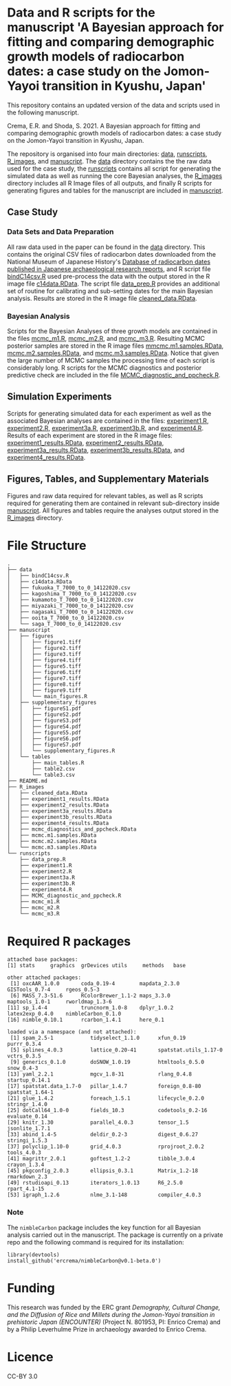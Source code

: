 # Data and R scripts for the manuscript  'A Bayesian approach for fitting and comparing demographic growth models of radiocarbon dates: a case study on the Jomon-Yayoi transition in Kyushu, Japan'

This repository contains an updated version of the data and scripts used in the following manuscript.

Crema, E.R. and Shoda, S. 2021. A Bayesian approach for fitting and comparing demographic growth models of radiocarbon dates: a case study on the Jomon-Yayoi transition in Kyushu, Japan.

The repository is organised into four main directories: [data](./data), [runscripts](./runscripts), [R_images](./R_images), and [manuscript](./manuscript). The [data](./data) directory contains the the raw data used for the case study, the [runscripts](./runscripts) contains all script for generating the simulated data as well as running the core Bayesian analyses, the [R_images](./R_images) directory includes all  R Image files of all outputs, and finally R scripts for generating figures and tables for the manuscript are included in [manuscript](./manuscript). 

## Case Study
### Data Sets and Data Preparation
All raw data used in the paper can be found in the [data](./data) directory. This contains the original CSV files of radiocarbon dates downloaded from the National Museum of Japanese History's [Database of radiocarbon dates published in Japanese archaeological research reports](https://www.rekihaku.ac.jp/up-cgi/login.pl?p=param/esrd/db_param), and R script file [bindC14csv.R](./data/bindC14csv.R) used pre-process the data with the output stored in the R image file [c14data.RData](./data/c14data.RData). The script file [data_prep.R](./runscripts/data_prep.R) provides an additional set of routine for calibrating and sub-setting dates for the main Bayesian analysis. Results are stored in the R image file  [cleaned_data.RData](./R_images/cleaned_data.RData).

### Bayesian Analysis
Scripts for the Bayesian Analyses of three growth models are contained in the files [mcmc_m1.R](./runscripts/mcmc_m1.R), [mcmc_m2.R](./runscripts/mcmc_m2.R), and [mcmc_m3.R](./runscripts/mcmc_m3.R). Resulting MCMC posterior samples are stored in the R image files [mmcmc.m1.samples.RData](./R_images/mcmc.m1.samples.RData), [mcmc.m2.samples.RData](./R_images/mcmc.m2.samples.RData), and [mcmc.m3.samples.RData](./R_images/mcmc.m3.samples.RData). Notice that given the large number of MCMC samples the processing time of each script is considerably long. R scripts for the MCMC diagnostics and posterior predictive check are included in the file [MCMC_diagnostic_and_ppcheck.R](./runscripts/MCMC_diagnostic_and_ppcheck.R).

## Simulation Experiments
Scripts for generating simulated data for each experiment as well as the associated Bayesian analyses are contained in the files: [experiment1.R](./runscripts/experiment1.R), [experiment2.R](./runscripts/experiment2.R), [experiment3a.R](./runscripts/experiment3a.R), [experiment3b.R](./runscripts/experiment3b.R), and [experiment4.R](./runscripts/experiment4.R). Results of each experiment are stored in the R image files: [experiment1_results.RData](./R_images/experiment1_results.RData), [experiment2_results.RData](./R_images/experiment2_results.RData), [experiment3a_results.RData](./R_images/experiment3a_results.RData), [experiment3b_results.RData](./R_images/experiment3b_results.RData), and [experiment4_results.RData](./R_images/experiment4_results.RData).

## Figures, Tables, and Supplementary Materials
Figures and raw data required for relevant tables, as well as R scripts required for generating them are contained in relevant sub-directory inside [manuscript](./manuscript). All figures and tables require the analyses output stored in 
the [R_images](./R_images) directory.

# File Structure
```
.
├── data
│   ├── bindC14csv.R
│   ├── c14data.RData
│   ├── fukuoka_T_7000_to_0_14122020.csv
│   ├── kagoshima_T_7000_to_0_14122020.csv
│   ├── kumamoto_T_7000_to_0_14122020.csv
│   ├── miyazaki_T_7000_to_0_14122020.csv
│   ├── nagasaki_T_7000_to_0_14122020.csv
│   ├── ooita_T_7000_to_0_14122020.csv
│   └── saga_T_7000_to_0_14122020.csv
├── manuscript
│   ├── figures
│   │   ├── figure1.tiff
│   │   ├── figure2.tiff
│   │   ├── figure3.tiff
│   │   ├── figure4.tiff
│   │   ├── figure5.tiff
│   │   ├── figure6.tiff
│   │   ├── figure7.tiff
│   │   ├── figure8.tiff
│   │   ├── figure9.tiff
│   │   └── main_figures.R
│   ├── supplementary_figures
│   │   ├── figureS1.pdf
│   │   ├── figureS2.pdf
│   │   ├── figureS3.pdf
│   │   ├── figureS4.pdf
│   │   ├── figureS5.pdf
│   │   ├── figureS6.pdf
│   │   ├── figureS7.pdf
│   │   └── supplementary_figures.R
│   └── tables
│       ├── main_tables.R
│       ├── table2.csv
│       └── table3.csv
├── README.md
├── R_images
│   ├── cleaned_data.RData
│   ├── experiment1_results.RData
│   ├── experiment2_results.RData
│   ├── experiment3a_results.RData
│   ├── experiment3b_results.RData
│   ├── experiment4_results.RData
│   ├── mcmc_diagnostics_and_ppcheck.RData
│   ├── mcmc.m1.samples.RData
│   ├── mcmc.m2.samples.RData
│   └── mcmc.m3.samples.RData
└── runscripts
    ├── data_prep.R
    ├── experiment1.R
    ├── experiment2.R
    ├── experiment3a.R
    ├── experiment3b.R
    ├── experiment4.R
    ├── MCMC_diagnostic_and_ppcheck.R
    ├── mcmc_m1.R
    ├── mcmc_m2.R
    └── mcmc_m3.R

```
# Required R packages

```
attached base packages:
[1] stats     graphics  grDevices utils     methods   base     

other attached packages:
 [1] oxcAAR_1.0.0       coda_0.19-4        mapdata_2.3.0      GISTools_0.7-4     rgeos_0.5-3       
 [6] MASS_7.3-51.6      RColorBrewer_1.1-2 maps_3.3.0         maptools_1.0-1     rworldmap_1.3-6   
[11] sp_1.4-4           truncnorm_1.0-8    dplyr_1.0.2        latex2exp_0.4.0    nimbleCarbon_0.1.0
[16] nimble_0.10.1      rcarbon_1.4.1      here_0.1          

loaded via a namespace (and not attached):
 [1] spam_2.5-1            tidyselect_1.1.0      xfun_0.19             purrr_0.3.4          
 [5] splines_4.0.3         lattice_0.20-41       spatstat.utils_1.17-0 vctrs_0.3.5          
 [9] generics_0.1.0        doSNOW_1.0.19         htmltools_0.5.0       snow_0.4-3           
[13] yaml_2.2.1            mgcv_1.8-31           rlang_0.4.8           startup_0.14.1       
[17] spatstat.data_1.7-0   pillar_1.4.7          foreign_0.8-80        spatstat_1.64-1      
[21] glue_1.4.2            foreach_1.5.1         lifecycle_0.2.0       stringr_1.4.0        
[25] dotCall64_1.0-0       fields_10.3           codetools_0.2-16      evaluate_0.14        
[29] knitr_1.30            parallel_4.0.3        tensor_1.5            jsonlite_1.7.1       
[33] abind_1.4-5           deldir_0.2-3          digest_0.6.27         stringi_1.5.3        
[37] polyclip_1.10-0       grid_4.0.3            rprojroot_2.0.2       tools_4.0.3          
[41] magrittr_2.0.1        goftest_1.2-2         tibble_3.0.4          crayon_1.3.4         
[45] pkgconfig_2.0.3       ellipsis_0.3.1        Matrix_1.2-18         rmarkdown_2.3        
[49] rstudioapi_0.13       iterators_1.0.13      R6_2.5.0              rpart_4.1-15         
[53] igraph_1.2.6          nlme_3.1-148          compiler_4.0.3    
```

### Note
The `nimbleCarbon` package includes the key function for all Bayesian analysis carried out in the manuscript. The package is currently on a private repo and the following command is required for its installation:
```
library(devtools)
install_github('ercrema/nimbleCarbon@v0.1-beta.0')
```

# Funding
This research was funded by the ERC grant _Demography, Cultural Change, and the Diffusion of Rice and Millets during the Jomon-Yayoi transition in prehistoric Japan (ENCOUNTER)_ (Project N. 801953, PI: Enrico Crema) and by a Philip Leverhulme Prize in archaeology awarded to Enrico Crema.

# Licence
CC-BY 3.0

